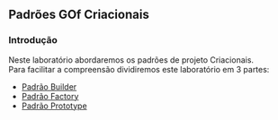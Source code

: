 ## Padrões GOf Criacionais

### Introdução
Neste laboratório abordaremos os padrões de projeto Criacionais.<br/>
Para facilitar a compreensão dividiremos este laboratório em 3 partes:
 * [Padrão Builder](./parte1/) 
 * [Padrão Factory](./parte2/)
 * [Padrão Prototype](parte3/)

